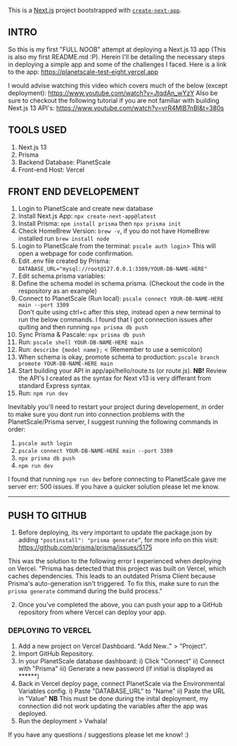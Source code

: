 This is a [Next.js](https://nextjs.org/) project bootstrapped with [`create-next-app`](https://github.com/vercel/next.js/tree/canary/packages/create-next-app).

## INTRO

So this is my first "FULL NOOB" attempt at deploying a Next.js 13 app (This is also my first README.md :P). Herein I'll be detailing the necessary steps in deploying a simple app and some of the challenges I faced. Here is a link to the app: https://planetscale-test-eight.vercel.app

I would advise watching this video which covers much of the below (except deployment): https://www.youtube.com/watch?v=JtqdAn_wYzY
Also be sure to checkout the following tutorial if you are not familiar with building Next.js 13 API's: https://www.youtube.com/watch?v=vrR4MlB7nBI&t=380s

## TOOLS USED
  1) Next.js 13
  2) Prisma
  3) Backend Database: PlanetScale
  3) Front-end Host: Vercel

## FRONT END DEVELOPEMENT

  1)  Login to PlanetScale and create new database
  2)  Install Next.js App: `npx create-next-app@latest`
  3)  Install Prisma: `npm install prisma` then `npx prisma init`
  4)  Check HomeBrew Version: `brew -v`, if you do not have HomeBrew installed run `brew install node`
  5)  Login to PlanetScale from the terminal: `pscale auth login`> This will open a webpage for code confirmation.
  6)  Edit .env file created by Prisma: `DATABASE_URL="mysql://root@127.0.0.1:3309/YOUR-DB-NAME-HERE"`
  7)  Edit schema.prisma variables:   
  8)  Define the schema model in schema.prisma. (Checkout the code in the respository as an example)
  9)  Connect to PlanetScale (Run local): `pscale connect YOUR-DB-NAME-HERE main --port 3309`  
      Don't quite using ctrl+c after this step, instead open a new terminal to run the below commands. I found that I got connection       issues after quiting and then running `npx prisma db push`
  11)   Sync Prisma & Pascale: `npx prisma db push`
  12)   Run: `pscale shell YOUR-DB-NAME-HERE main`
  13)   Run: `describe {model name};` < (Remember to use a semicolon)
  14)   When schema is okay, promote schema to production: `pscale branch promote YOUR-DB-NAME-HERE main`
  15)   Start building your API in app/api/hello/route.ts (or route.js). 
        **NB!** Review the API's I created as the syntax for Next v13 is very differant from standard Express syntax. 
  16) Run: `npm run dev`
 
Inevitably you'll need to restart your project during developement, in order to make sure you dont run into connection problems with the PlanetScale/Prisma server, I suggest running the following commands in order:
  1) `pscale auth login`
  2) `pscale connect YOUR-DB-NAME-HERE main --port 3309`
  3) `npx prisma db push`
  4) `npm run dev`

I found that running `npm run dev` before connecting to PlanetScale gave me server err: 500 issues. If you have a quicker solution please let me know.

---
## PUSH TO GITHUB

  1)  Before deploying, its very important to update the package.json by adding `"postinstall": "prisma generate”`, for more info on       this visit: https://github.com/prisma/prisma/issues/5175

This was the solution to the following error I experienced when deploying on Vercel. "Prisma has detected that this project was built on Vercel, which caches dependencies. This leads to an outdated Prisma Client because Prisma's auto-generation isn't triggered. To fix this, make sure to run the `prisma generate` command during the build process."

  2)  Once you've completed the above, you can push your app to a GitHub repository from where Vercel can deploy your app.

### DEPLOYING TO VERCEL

  1)  Add a new project on Vercel Dashboard. "Add New.." > "Project".
  2)  Import GitHub Repository.
  3)  In your PlanetScale database dashboard:
   i)   Click "Connect"
   ii)  Connect with "Prisma"
   iii) Generate a new password (if initial is displayed as ******)
  4)  Back in Vercel deploy page, connect PlanetScale via the Environmental Variables config.
    i)  Paste "DATABASE_URL" to "Name"
    ii) Paste the URL in "Value"
    **NB** This must be done during the inital deployment, my connection did not work updating the variables after the app was deployed.
  5) Run the deployment > Vwhala!
    
If you have any questions / suggestions please let me know! :)
